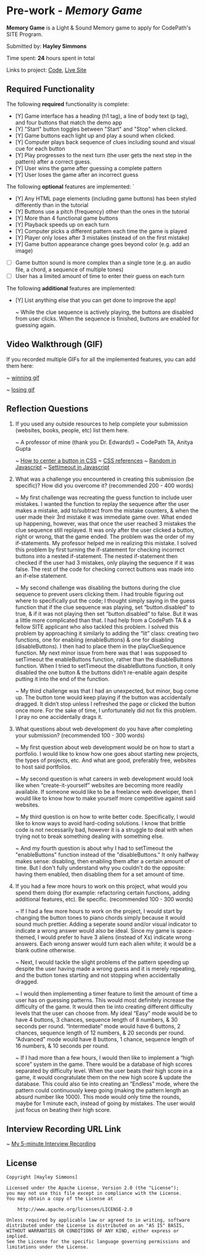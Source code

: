 # Pre-work - *Memory Game*

**Memory Game** is a Light & Sound Memory game to apply for CodePath's SITE Program. 

Submitted by: **Hayley Simmons**

Time spent: **24** hours spent in total

Links to project: [Code](https://glitch.com/edit/#!/a-memory-game), [Live Site](https://a-memory-game.glitch.me)


## Required Functionality

The following **required** functionality is complete:

* [Y] Game interface has a heading (h1 tag), a line of body text (p tag), and four buttons that match the demo app
* [Y] "Start" button toggles between "Start" and "Stop" when clicked. 
* [Y] Game buttons each light up and play a sound when clicked. 
* [Y] Computer plays back sequence of clues including sound and visual cue for each button
* [Y] Play progresses to the next turn (the user gets the next step in the pattern) after a correct guess. 
* [Y] User wins the game after guessing a complete pattern
* [Y] User loses the game after an incorrect guess

The following **optional** features are implemented:
`
* [Y] Any HTML page elements (including game buttons) has been styled differently than in the tutorial
* [Y] Buttons use a pitch (frequency) other than the ones in the tutorial
* [Y] More than 4 functional game buttons
* [Y] Playback speeds up on each turn
* [Y] Computer picks a different pattern each time the game is played
* [Y] Player only loses after 3 mistakes (instead of on the first mistake)
* [Y] Game button appearance change goes beyond color (e.g. add an image)
* [ ] Game button sound is more complex than a single tone (e.g. an audio file, a chord, a sequence of multiple tones)
* [ ] User has a limited amount of time to enter their guess on each turn

The following **additional** features are implemented:

- [Y] List anything else that you can get done to improve the app!

	~ While the clue sequence is actively playing, the buttons are disabled from user clicks. When the sequence is finished, buttons are enabled for guessing again.


## Video Walkthrough (GIF)

If you recorded multiple GIFs for all the implemented features, you can add them here:

~ [winning gif](https://media.giphy.com/media/bcbwLQxFSdW1OGwZoV/giphy.gif)

~ [losing gif](https://media.giphy.com/media/EaSAsnhHA1ywP0zfCx/giphy.gif)


## Reflection Questions
1. If you used any outside resources to help complete your submission (websites, books, people, etc) list them here. 

	~ A professor of mine (thank you Dr. Edwards!)
	~ CodePath TA, Anitya Gupta

	~ [How to center a button in CSS](https://www.javatpoint.com/how-to-center-a-button-in-css)
	~ [CSS references](https://www.w3schools.com/cssref/)
	~ [Random in Javascript](https://www.w3schools.com/jsref/jsref_random.asp)
	~ [Settimeout in Javascript](https://www.w3schools.com/jsref/met_win_settimeout.asp)



2. What was a challenge you encountered in creating this submission (be specific)? How did you overcome it? (recommended 200 - 400 words) 

	~ My first challenge was recreating the guess function to include user mistakes. I wanted the function to replay the sequence after the user makes a mistake, add to/subtract from the mistake counters, & when the user made their 3rd mistake it was immediate game over.  What ended up happening, however, was that once the user reached 3 mistakes the clue sequence still replayed. It was only after the user clicked a button, right or wrong, that the game ended. The problem was the order of my if-statements. My professor helped me in realizing this mistake. I solved this problem by first turning the if-statement for checking incorrect buttons into a nested if-statement. The nested if-statement then checked if the user had 3 mistakes, only playing the sequence if it was false. The rest of the code for checking correct buttons was made into an if-else statement.
	
	~ My second challenge was disabling the buttons during the clue sequence to prevent users clicking them. I had trouble figuring out where to specifically put the code; I thought simply saying in the guess function that if the clue sequence was playing, set “button.disabled” to true, & if it was not playing then set “button.disabled” to false. But it was a little more complicated than that. I had help from a CodePath TA & a fellow SITE applicant who also tackled this problem. I solved this problem by approaching it similarly to adding the “lit” class: creating two functions, one for enabling (enableButtons) & one for disabling (disableButtons). I then had to place them in the playClueSequence function. My next minor issue from here was that I was supposed to setTimeout the enableButtons function, rather than the disableButtons function. When I tried to setTimeout the disableButtons function, it only disabled the one button & the buttons didn’t re-enable again despite putting it into the end of the function.
	
	~ My third challenge was that I had an unexpected, but minor, bug come up. The button tone would keep playing if the button was accidentally dragged. It didn’t stop unless I refreshed the page or clicked the button once more. For the sake of time, I unfortunately did not fix this problem. I pray no one accidentally drags it.  



3. What questions about web development do you have after completing your submission? (recommended 100 - 300 words)

	~ My first question about web development would be on how to start a portfolio. I would like to know how one goes about starting new projects, the types of projects, etc. And what are good, preferably free, websites to host said portfolios. 

	~ My second question is what careers in web development would look like when “create-it-yourself” websites are becoming more readily available. If someone would like to be a freelance web developer, then I would like to know how to make yourself more competitive against said websites.

	~ My third question is on how to write better code. Specifically, I would like to know ways to avoid hard-coding solutions. I know that brittle code is not necessarily bad, however it is a struggle to deal with when trying not to break something dealing with something else.

	~ And my fourth question is about why I had to setTimeout the "enableButtons" function instead of the "disableButtons." It only halfway makes sense: disabling, then enabling them after a certain amount of time. But I don't fully understand why you couldn't do the opposite: having them enabled, then disabling them for a set amount of time. 



4. If you had a few more hours to work on this project, what would you spend them doing (for example: refactoring certain functions, adding additional features, etc). Be specific. (recommended 100 - 300 words) 

	~ If I had a few more hours to work on the project, I would start by changing the button tones to piano chords simply because it would sound much prettier. Adding a seperate sound and/or visual indicator to indicate a wrong answer would also be ideal. Since my game is space-themed, I would prefer to have 3 aliens (instead of Xs) indicate wrong answers. Each wrong answer would turn each alien white; it would be a blank outline otherwise.
	
	~ Next, I would tackle the slight problems of the pattern speeding up despite the user having made a wrong guess and it is merely repeating, and the button tones starting and not stopping when accidentally dragged.
	
	~ I would then implementing a timer feature to limit the amount of time a user has on guessing patterns. This would most definitely increase the difficulty of the game. It would then tie into creating different difficulty levels that the user can choose from. My ideal “Easy” mode would be to have 4 buttons, 3 chances, sequence length of 8 numbers, & 30 seconds per round. “Intermediate” mode would have 6 buttons, 2 chances, sequence length of 12 numbers, & 20 seconds per round. “Advanced” mode would have 8 buttons, 1 chance, sequence length of 16 numbers, & 10 seconds per round. 
	
	~ If I had more than a few hours, I would then like to implement a “high score” system in the game. There would be a database of high scores separated by difficulty level. When the user beats their high score in a game, it would congratulate them on the new high score & update the database. This could also tie into creating an “Endless” mode, where the pattern could continuously keep going (making the pattern length an absurd number like 1000). This mode would only time the rounds, maybe for 1 minute each, instead of going by mistakes. The user would just focus on beating their high score.


## Interview Recording URL Link

~ [My 5-minute Interview Recording](https://drive.google.com/file/d/1YBzEBfM_VDKbbg0H2JZC5riOZbsT-8Dm/view?usp=sharing)


## License

    Copyright [Hayley Simmons]

    Licensed under the Apache License, Version 2.0 (the "License");
    you may not use this file except in compliance with the License.
    You may obtain a copy of the License at

        http://www.apache.org/licenses/LICENSE-2.0

    Unless required by applicable law or agreed to in writing, software
    distributed under the License is distributed on an "AS IS" BASIS,
    WITHOUT WARRANTIES OR CONDITIONS OF ANY KIND, either express or implied.
    See the License for the specific language governing permissions and
    limitations under the License.
